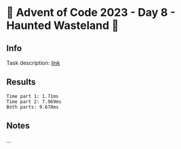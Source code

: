 # 🎄 Advent of Code 2023 - Day 8 - Haunted Wasteland 🎄

## Info

Task description: [link](https://adventofcode.com/2023/day/8)

## Results

```
Time part 1: 1.71ms
Time part 2: 7.969ms
Both parts: 9.678ms
```

## Notes

...
